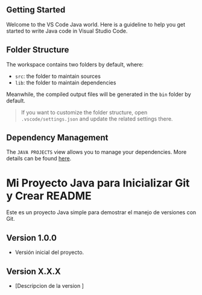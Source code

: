 ## Getting Started

Welcome to the VS Code Java world. Here is a guideline to help you get started to write Java code in Visual Studio Code.

## Folder Structure

The workspace contains two folders by default, where:

- `src`: the folder to maintain sources
- `lib`: the folder to maintain dependencies

Meanwhile, the compiled output files will be generated in the `bin` folder by default.

> If you want to customize the folder structure, open `.vscode/settings.json` and update the related settings there.

## Dependency Management

The `JAVA PROJECTS` view allows you to manage your dependencies. More details can be found [here](https://github.com/microsoft/vscode-java-dependency#manage-dependencies).

# Mi Proyecto Java para  Inicializar Git y Crear README
Este es un proyecto Java simple para demostrar el manejo de versiones con Git.
## Version 1.0.0
- Versión inicial del proyecto.
## Version X.X.X
- [Descripcion de la version ]
